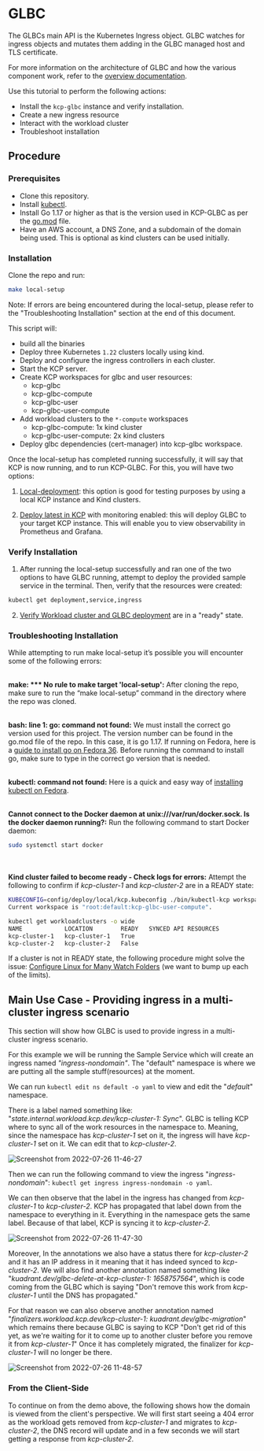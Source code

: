 # GLBC

The GLBCs main API is the Kubernetes Ingress object. GLBC watches for ingress objects and mutates them adding in the GLBC managed host and TLS certificate.

For more information on the architecture of GLBC and how the various component work, refer to the [overview documentation](https://github.com/Kuadrant/kcp-glbc/blob/bb8e43639691568b594720244a0c94a23470a587/docs/getting_started/overview.md).

Use this tutorial to perform the following actions:

* Install the `kcp-glbc` instance and verify installation.
* Create a new ingress resource
* Interact with the workload cluster
* Troubleshoot installation 


##  Procedure

### Prerequisites
- Clone this repository.
- Install [kubectl](https://kubernetes.io/docs/tasks/tools/#kubectl).
- Install Go 1.17 or higher as that is the version used in KCP-GLBC as per the [go.mod](https://github.com/Kuadrant/kcp-glbc/blob/main/go.mod) file.
- Have an AWS account, a DNS Zone, and a subdomain of the domain being used. This is optional as kind clusters can be used initially.

### Installation

Clone the repo and run:

```bash
make local-setup
```
Note: If errors are being encountered during the local-setup, please refer to the "Troubleshooting Installation" section at the end of this document.

This script will: 
* build all the binaries
* Deploy three Kubernetes `1.22` clusters locally using kind.
* Deploy and configure the ingress controllers in each cluster.
* Start the KCP server.
* Create KCP workspaces for glbc and user resources:
    * kcp-glbc
    * kcp-glbc-compute
    * kcp-glbc-user
    * kcp-glbc-user-compute
* Add workload clusters to the `*-compute` workspaces
    * kcp-glbc-compute: 1x kind cluster
    * kcp-glbc-user-compute: 2x kind clusters
* Deploy glbc dependencies (cert-manager) into kcp-glbc workspace.


Once the local-setup has completed running successfully, it will say that KCP is now running, and to run KCP-GLBC. For this, you will have two options:
1. [Local-deployment](https://github.com/Kuadrant/kcp-glbc/blob/main/docs/local_deployment.md): this option is good for testing purposes by using a local KCP instance and Kind clusters.

2. [Deploy latest in KCP](https://github.com/Kuadrant/kcp-glbc/blob/main/docs/deployment.md) with monitoring enabled: this will deploy GLBC to your target KCP instance. This will enable you to view observability in Prometheus and Grafana.


### Verify Installation
1. After running the local-setup successfully and ran one of the two options to have GLBC running, attempt to deploy the provided sample service in the terminal. Then, verify that the resources were created:
```bash
kubectl get deployment,service,ingress
```
2. [Verify Workload cluster and GLBC deployment](https://github.com/Kuadrant/kcp-glbc/blob/main/docs/deployment.md#:~:text=Verify%20the%20workload,1%20%20%20%20%20%20%20%20%20%20%20%201%20%20%20%20%20%20%20%20%20%20%2037m) are in a "ready" state.


### Troubleshooting Installation
While attempting to run make local-setup it’s possible you will encounter some of the following errors:
<br><br>

**make: *** No rule to make target 'local-setup':**
After cloning the repo, make sure to run the “make local-setup” command in the directory where the repo was cloned.<br><br>


**bash: line 1: go: command not found:**
We must install the correct go version used for this project. The version number can be found in the go.mod file of the repo. In this case, it is go 1.17.
If running on Fedora, here is a [guide to install go on Fedora 36](https://nextgentips.com/2022/05/21/how-to-install-go-1-18-on-fedora-36/). Before running the command to install go, make sure to type in the correct go version that is needed.<br><br>


**kubectl: command not found:**
Here is a quick and easy way of [installing kubectl on Fedora](https://snapcraft.io/install/kubectl/fedora).<br><br>


**Cannot connect to the Docker daemon at unix:///var/run/docker.sock. Is the docker daemon running?:**
Run the following command to start Docker daemon:
```bash
sudo systemctl start docker
```
<br><br>
**Kind cluster failed to become ready - Check logs for errors:**
Attempt the following to confirm if *kcp-cluster-1* and *kcp-cluster-2* are in a READY state:
```bash
KUBECONFIG=config/deploy/local/kcp.kubeconfig ./bin/kubectl-kcp workspace use root:default:kcp-glbc-user-compute
Current workspace is "root:default:kcp-glbc-user-compute".
```
```bash
kubectl get workloadclusters -o wide
NAME            LOCATION        READY   SYNCED API RESOURCES
kcp-cluster-1   kcp-cluster-1   True    
kcp-cluster-2   kcp-cluster-2   False 
```
If a cluster is not in READY state, the following procedure might solve the issue: [Configure Linux for Many Watch Folders](https://www.ibm.com/docs/en/ahte/4.0?topic=wf-configuring-linux-many-watch-folders) (we want to bump up each of the limits).


## Main Use Case - Providing ingress in a multi-cluster ingress scenario

This section will show how GLBC is used to provide ingress in a multi-cluster ingress scenario.

For this example we will be running the Sample Service which will create an ingress named *"ingress-nondomain"*. The "default" namespace is where we are putting all the sample stuff(resources) at the moment.

We can run `kubectl edit ns default -o yaml` to view and edit the "*default*" namespace.

There is a label named something like: "*state.internal.workload.kcp.dev/kcp-cluster-1: Sync*". GLBC is telling KCP where to sync all of the work resources in the namespace to. Meaning, since the namespace has *kcp-cluster-1* set on it, the ingress will have *kcp-cluster-1* set on it. We can edit that to *kcp-cluster-2*.

![Screenshot from 2022-07-26 11-46-27](https://user-images.githubusercontent.com/73656840/180992544-c21516fa-85a0-4c6a-9abc-efeb1a7c3433.png)

Then we can run the following command to view the ingress "*ingress-nondomain*": `kubectl get ingress ingress-nondomain -o yaml`. 

We can then observe that the label in the ingress has changed from *kcp-cluster-1* to *kcp-cluster-2*. KCP has propagated that label down from the namespace to everything in it. Everything in the namespace gets the same label. Because of that label, KCP is syncing it to *kcp-cluster-2*.

![Screenshot from 2022-07-26 11-47-30](https://user-images.githubusercontent.com/73656840/180992725-c6a4f985-da9f-4b68-bda7-ed3e61f43499.png)

Moreover, In the annotations we also have a status there for *kcp-cluster-2* and it has an IP address in it meaning that it has indeed synced to *kcp-cluster-2*. We will also find another annotation named something like "*kuadrant.dev/glbc-delete-at-kcp-cluster-1: 1658757564*", which is code coming from the GLBC which is saying "Don't remove this work from *kcp-cluster-1* until the DNS has propagated."

For that reason we can also observe another annotation named "*finalizers.workload.kcp.dev/kcp-cluster-1: kuadrant.dev/glbc-migration*" which remains there because GLBC is saying to KCP "Don't get rid of this yet, as we're waiting for it to come up to another cluster before you remove it from *kcp-cluster-1*" Once it has completely migrated, the finalizer for *kcp-cluster-1* will no longer be there.

![Screenshot from 2022-07-26 11-48-57](https://user-images.githubusercontent.com/73656840/180993006-78f47abc-d006-4045-95b7-33428cf65d6b.png)


### From the Client-Side
To continue on from the demo above, the following shows how the domain is viewed from the client's perspective. We will first start seeing a 404 error as the workload gets removed from *kcp-cluster-1* and migrates to *kcp-cluster-2*, the DNS record will update and in a few seconds we will start getting a response from *kcp-cluster-2*.

[comment]: <> (I will be adding more to this part...)






